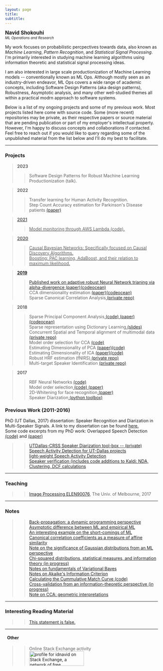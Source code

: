 ```yaml
---
layout: page
title: 
subtitle:  
---
```

**<span style="font-size:larger;">Navid Shokouhi</span>**<br/>
*<sup>ML Operations and Research</sup>*

My work focuses on probabilistic percpectives towards data, also known as *Machine Learning*, *Pattern Recognition*, and *Statistical Signal Processing*. I'm primarily interested in studying machine learning algorithms using information theoretic and statistical signal processing ideas. 

I am also interested in large scale productionization of Machine Learning models -- conventionally known as ML Ops. Although mostly seen as an industry-driven endeavor, ML Ops covers a wide range of academic concepts, including Software Design Patterns (aka design patterns), Robustness, Asymptotic analysis, and many other well-studied themes all within a practical modrn approach to software systems. 

Below is a list of my ongoing projects and some of my previous work. Most projects listed here come with source code. Some (more recent) repositories may be private, as their respective papers or source material that are pending publication or part of my employer's intellectual property. However, I'm happy to discuss concepts and collaborations if contacted. Feel free to reach out if you would like to query regarding some of the unpublished material from the list below and I'll do my best to facilitate. 

------

### Projects
>**2023**
>> Software Design Patterns for Robust Machine Learning Productionization (talk).  

>**2022**
>> Transfer learning for Human Activity Recognition. <br/>
>> Step Count Accuracy estimation for Parkinson's Disease patients <a href="https://www.frontiersin.org/articles/10.3389/fnagi.2022.904895/full">(paper) <br/>


>**2021**<br/>
>> Model monitoring through AWS Lambda (code). <br/>

>**2020**<br/>
>> Causal Bayesian Networks: Specifically focused on Causal Discovery Algorithms. <br/>
>> Boosting: PAC learning, AdaBoost, and their relation to maximum likelihood.

>**2019**<br/>
>> Published work on adaptive robust Neural Network trianing via alpha-divergence <a href="https://ieeexplore.ieee.org/document/8917570">(paper)</a><a href="https://codeocean.com/capsule/6511011/tree/v1">(codeocean)</a><br/>
>> CCA dimensionality estimation <a href="https://ieeexplore.ieee.org/abstract/document/8788515"> (paper)</a><a href="https://codeocean.com/capsule/4744059/tree/v1">(codeocean)</a><br/>
>> Sparse Canonical Correlation Analysis<a href="https://github.com/idnavid/sparse_CCA/tree/scca_idnavid"> (private repo)</a><br/>

> **2018**<br/>
>> Sparse Principal Component Analysis<a href="https://github.com/idnavid/sparse_PCA"> (code)</a><a href="https://ieeexplore.ieee.org/abstract/document/8626121/"> (paper)</a><a href="https://codeocean.com/capsule/2626712/tree/v1"> (codeocean)</a><br/>
>> Sparse representation using Dictionary Learning<a href="https://github.com/idnavid/dictionary_learning"> (slides)</a><br/>
>> Concurrent Spatial and Temporal alignment of multimodal data<a href="https://github.com/idnavid/sparse_CCA/tree/scca_idnavid/code/pycode/ctw"> (private repo)</a><br/>
>> Model order selection for CCA <a href="https://github.com/idnavid/selectOrder_public"> (code)</a><br/>
>> Estimating Dimensionality of PCA <a href="https://ieeexplore.ieee.org/abstract/document/8444453/">(paper)</a><a href="https://github.com/idnavid/selectOrder_public">(code)</a><br/>
>> Estimating Dimensionality of ICA <a href="https://ieeexplore.ieee.org/abstract/document/8444453/">(paper)</a><a href="https://github.com/idnavid/selectOrder_public">(code)</a><br/>
>> Robust HRF estimation (fNIRS)<a href="https://github.com/idnavid/robustHRF"> (private repo)</a><br/>
>> Multi-target Speaker Identification <a href="https://github.com/idnavid/multispeaker_openset"> (private repo)</a><br/>

> **2017**<br/>
>> RBF Neural Networks <a href="https://github.com/idnavid/RBFadapt">(code)</a><br/>
>> Model order selection<a href="https://github.com/idnavid/selectOrder_public"> (code)</a><a href="https://ieeexplore.ieee.org/abstract/document/8444453"> (paper)</a><br/>
>> 2D-Whitening for face recognition<a href="http://ieeexplore.ieee.org/document/8290677/"> (paper)</a><br/>
>> Speaker Diarization<a href="https://github.com/idnavid/spkr_diarization"> (python toolbox)</a><br/>


### Previous Work (2011-2016)
PhD (UT Dallas, 2017) dissertation: Speaker Recognition and Diarization in Multi-Speaker Signals. A link to my dissertation can be found  <a href="https://github.com/idnavid/dissertation/blob/master/SHOKOUHI-DISSERTATION-2017-rev3.pdf">here.</a><br/>
   Some code excerpts from my PhD work:
   Overlapped Speech Detection <a href="https://github.com/idnavid/pyknograms">(code)</a> and <a href="https://ieeexplore.ieee.org/document/7872488/">(paper)</a><br/>
>> <a href="https://github.com/cyu0913/CRSS-SpkrDiar">UTDallas-CRSS Speaker Diarization tool-box -- (private)</a><br/>
>> <a href="https://github.com/idnavid/speech_activity_detection">Speech Activity Detection for UT-Dallas projects</a><br/>
>> <a href="https://github.com/idnavid/py_vad_tool">light-weight Speech Activity Detection</a><br/>
>> <a href="https://github.com/idnavid/sre2016">Speaker verification (includes code additions to Kaldi: NDA, Clustering, DCF calculations</a><br/>   

------
### Teaching
>> <a href="https://github.com/idnavid/imageprocessing_elen90076">Image Processing ELEN90076</a>, The Univ. of Melbourne, 2017

------
### Notes
>> [Back-propagation: a dynamic programming perspective](https://github.com/idnavid/misc/blob/master/slides_backprop.ipynb)<br/>
>> [Asymptotic difference between ML and empirical ML](https://github.com/idnavid/misc/blob/master/LawOfIterLogs.ipynb)<br/>
>> [An interesting example on the short-comings of ML](https://github.com/idnavid/misc/blob/master/ML_interesting_example.pdf)<br/>
>> [Canonical correlation coefficients as a measure of affine similarity](https://github.com/idnavid/misc/blob/master/comparingSimilarityMeasures.ipynb)<br/>
>> [Note on the significance of Gaussian distributions from an ML perspective](https://github.com/idnavid/misc/blob/master/Gaussian_approximation.md)<br/>
>> [Chi-squared distributions, statistical measures, and information theory (in progress)](NA)<br/>
>> [Notes on fundamentals of Variational Bayes](https://github.com/idnavid/misc/blob/master/variationalbayes_doc1.ipynb)<br/>
>> [Notes on Akaike's Information Criterion](https://github.com/idnavid/misc/blob/master/deriving_aic.pdf)<br/>
>> [Calculating the Cummulative Match Curve (code)](https://github.com/idnavid/misc/blob/master/plot_cmc.m)<br/>
>> [Cross-validation from an information-theoretic perspective (in progress)](na)<br/>
>> [Note on CCA: geometric interpretations](https://github.com/idnavid/misc/blob/master/cca_geometricinterp.ipynb)<br/>

------
### Interesting Reading Material
>> [This statement is false.](https://en.wikipedia.org/wiki/Liar_paradox)<br/>

------
#### &nbsp;&nbsp;Other<br/>
>> Online Stack Exchange activity<br/>
>> <a href="https://stackexchange.com/users/1800970/idnavid?tab=accounts"><img src="https://stackexchange.com/users/flair/1800970.png" width="180" height="48" alt="profile for idnavid on Stack Exchange, a network of free, community-driven Q&amp;A sites" title="profile for idnavid on Stack Exchange, a network of free, community-driven Q&amp;A sites" /></a> <br/>
